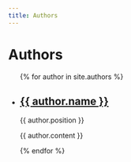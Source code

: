 ```yaml
---
title: Authors
---
```


# Authors

<ul>
    {% for author in site.authors %}
    <li>
        <h2 style="border-bottom: 0px"><a href="{{ site.baseurl }}{{ author.url }}">{{ author.name }}</a></h2>
        <span class="badge bg-info">{{ author.position }}</span>
        <p>{{ author.content }}</p>
    </li>
    {% endfor %}
</ul>